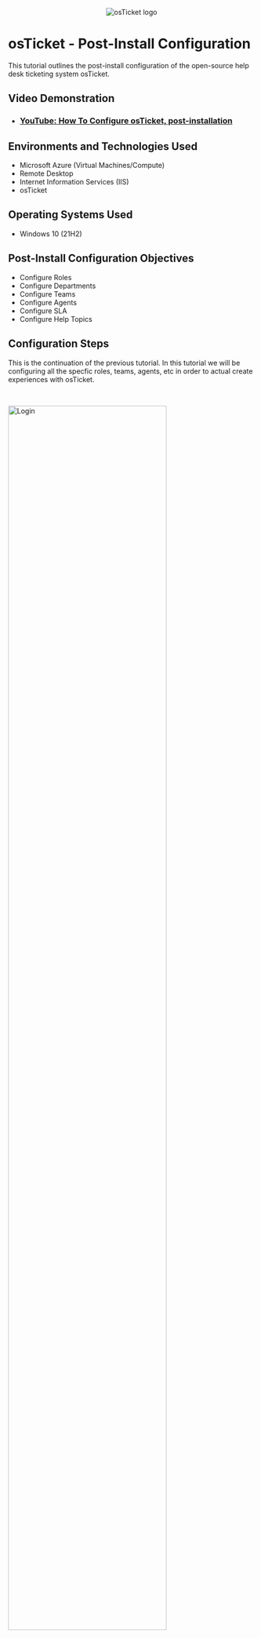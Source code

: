 <p align="center">
<img src="https://i.imgur.com/Clzj7Xs.png" alt="osTicket logo"/>
</p>

<h1>osTicket - Post-Install Configuration</h1>
This tutorial outlines the post-install configuration of the open-source help desk ticketing system osTicket.<br />


<h2>Video Demonstration</h2>

- ### [YouTube: How To Configure osTicket, post-installation](https://www.youtube.com)

<h2>Environments and Technologies Used</h2>

- Microsoft Azure (Virtual Machines/Compute)
- Remote Desktop
- Internet Information Services (IIS)
- osTicket

<h2>Operating Systems Used </h2>

- Windows 10</b> (21H2)

<h2>Post-Install Configuration Objectives</h2>

- Configure Roles
- Configure Departments
- Configure Teams
- Configure Agents
- Configure SLA
- Configure Help Topics

<h2>Configuration Steps</h2>

<p>
 This is the continuation of the previous tutorial. In this tutorial we will be configuring all the specfic roles, teams, agents, etc in order to actual create experiences with osTicket.
</p>
<br />

<p>
<img src="https://github.com/sebbec31/post-install-config/assets/125160491/6d3e5947-87bc-4b61-a7a9-5c54cae552be" height="80%" width="80%" alt="Login"/>
</p>
<p>
The first step is to go into the login, and use the admin credentials from the previous tutorial
  <ul>
    <li><a href="http://localhost/osTicket/scp/login.php">This is the link to the login page.</a></li>
</ul>
</p>
<br />

<p>
<img src="https://github.com/sebbec31/post-install-config/assets/125160491/0b5956e9-efd5-44c3-b066-82743a1b6831)" height="80%" width="80%" alt="Admin Panel"/>
</p>
<p>
At the top right click the "Admin Panel".
</p>
<br />

<p>
<img src="https://github.com/sebbec31/post-install-config/assets/125160491/52174c67-081e-49a0-8962-41ff9b0568d5" height="80%" width="80%" alt="Navigation"/>
</p>
<p>
Next, head over to Agents > Roles > Add New Role
</p>
<br />

<p>
<img src="https://github.com/sebbec31/post-install-config/assets/125160491/49098838-eb34-45e7-8dac-5ebb715c69cf" height="80%" width="80%" alt="New Role"/>
</p>
<p>
When adding the role, name the role "Supreme Admin" and allow all permissions. Once that is done select "Add Role".
</p>
<br />

<p>
<img src="https://github.com/sebbec31/post-install-config/assets/125160491/018778ed-bdcc-4d2d-960e-8caaf082d2de" height="80%" width="80%" alt="Department"/>
</p>
<p>
Now go to the Deparments tab and select "Add New Department".
</p>
<br />

<p>
<img src="https://github.com/sebbec31/post-install-config/assets/125160491/d83fba74-f82f-4e4a-879d-a4d44eb4b19c" height="80%" width="80%" alt="Sys Admin"/>
</p>
<p>
Input the name "System Administrators" and select "Create Dept".
</p>
<br />

<p>
<img src="https://github.com/sebbec31/post-install-config/assets/125160491/6a7adad3-8417-4245-a1bc-5e39a5a4edee" height="80%" width="80%" alt="Team"/>
</p>
<p>
Go to "Teams" tab > Select "Add New Team".
</p>
<br />

<p>
<img src="https://i.imgur.com/DJmEXEB.png" height="80%" width="80%" alt="Disk Sanitization Steps"/>
</p>
<p>
Lorem ipsum dolor sit amet, consectetur adipiscing elit, sed do eiusmod tempor incididunt ut labore et dolore magna aliqua. Ut enim ad minim veniam, quis nostrud exercitation ullamco laboris nisi ut aliquip ex ea commodo consequat. Duis aute irure dolor in reprehenderit in voluptate velit esse cillum dolore eu fugiat nulla pariatur.
</p>
<br />

<p>
<img src="https://i.imgur.com/DJmEXEB.png" height="80%" width="80%" alt="Disk Sanitization Steps"/>
</p>
<p>
Lorem ipsum dolor sit amet, consectetur adipiscing elit, sed do eiusmod tempor incididunt ut labore et dolore magna aliqua. Ut enim ad minim veniam, quis nostrud exercitation ullamco laboris nisi ut aliquip ex ea commodo consequat. Duis aute irure dolor in reprehenderit in voluptate velit esse cillum dolore eu fugiat nulla pariatur.
</p>
<br />

<p>
<img src="https://i.imgur.com/DJmEXEB.png" height="80%" width="80%" alt="Disk Sanitization Steps"/>
</p>
<p>
Lorem ipsum dolor sit amet, consectetur adipiscing elit, sed do eiusmod tempor incididunt ut labore et dolore magna aliqua. Ut enim ad minim veniam, quis nostrud exercitation ullamco laboris nisi ut aliquip ex ea commodo consequat. Duis aute irure dolor in reprehenderit in voluptate velit esse cillum dolore eu fugiat nulla pariatur.
</p>
<br />
